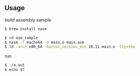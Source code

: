 ## Usage

build assembly sample

```sh
$ brew install nasm
```

```sh
$ cd asm_sample
$ nasm -f macho64 -o main.o main.asm
$ ld -arch x86_64 -macosx_version_min 10.11 main.o -lSystem
```

run

```sh
$ ./a.out
$ echo $?
```
